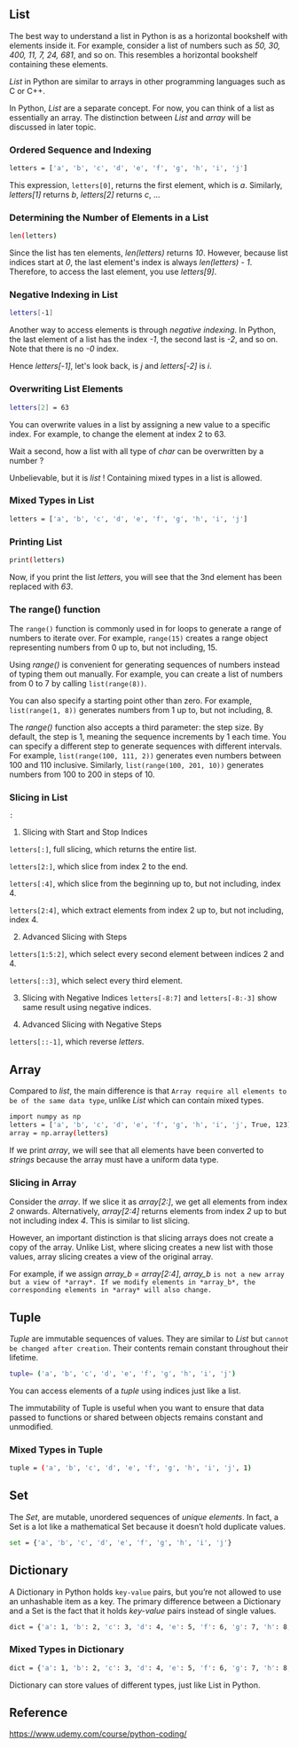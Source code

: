 
## List
The best way to understand a list in Python is as a horizontal bookshelf with elements
inside it. For example, consider a list of numbers such as *50, 30, 400, 11, 7, 24, 681*,
and so on. This resembles a horizontal bookshelf containing these elements.

*List* in Python are similar to arrays in other programming languages such as C or C++. 

In Python, *List* are a separate concept. For now, you can think of a list as essentially
an array. The distinction between *List* and *array* will be discussed in later topic.

### Ordered Sequence and Indexing
```bash
letters = ['a', 'b', 'c', 'd', 'e', 'f', 'g', 'h', 'i', 'j']
```
This expression, `letters[0]`, returns the first element, which is *a*. Similarly,
*letters[1]* returns *b*, *letters[2]* returns *c*, ...

### Determining the Number of Elements in a List
```bash
len(letters)
```

Since the list has ten elements, *len(letters)* returns *10*. However, because list indices
start at *0*, the last element's index is always *len(letters) - 1*. Therefore, to access
the last element, you use *letters[9]*.

### Negative Indexing in List
```bash
letters[-1]
```

Another way to access elements is through *negative indexing*. In Python, the last element of
a list has the index *-1*, the second last is *-2*, and so on. Note that there is no *-0* index.

Hence *letters[-1]*, let's look back, is *j* and *letters[-2]* is *i*.

### Overwriting List Elements
```bash
letters[2] = 63
```
You can overwrite values in a list by assigning a new value to a specific index. For example,
to change the element at index 2 to 63.

Wait a second, how a list with all type of *char* can be overwritten by a number ?

Unbelievable, but it is *list* ! Containing mixed types in a list is allowed.

### Mixed Types in List
```bash
letters = ['a', 'b', 'c', 'd', 'e', 'f', 'g', 'h', 'i', 'j']
```

### Printing List
```bash
print(letters)
```
Now, if you print the list *letters*, you will see that the 3nd element has been replaced with *63*.

### The range() function

The `range()` function is commonly used in for loops to generate a range of numbers to
iterate over. For example, `range(15)` creates a range object representing numbers from 0
up to, but not including, 15.

Using *range()* is convenient for generating sequences of numbers instead of typing them out manually.
For example, you can create a list of numbers from 0 to 7 by calling `list(range(8))`.

You can also specify a starting point other than zero. For example, `list(range(1, 8))` generates
 numbers from 1 up to, but not including, 8.

The *range()* function also accepts a third parameter: the step size. By default, the step is 1,
meaning the sequence increments by 1 each time. You can specify a different step to generate
sequences with different intervals. For example, `list(range(100, 111, 2))` generates even
numbers between 100 and 110 inclusive. Similarly, `list(range(100, 201, 10))` generates numbers
from 100 to 200 in steps of 10.

### Slicing in List
`:`
1. Slicing with Start and Stop Indices

`letters[:]`, full slicing, which returns the entire list.

`letters[2:]`, which slice from index 2 to the end.

`letters[:4]`, which slice from the beginning up to, but not including, index 4.

`letters[2:4]`, which extract elements from index 2 up to, but not including, index 4.

2. Advanced Slicing with Steps

`letters[1:5:2]`, which select every second element between indices 2 and 4.

`letters[::3]`, which select every third element.

3. Slicing with Negative Indices
`letters[-8:7]` and `letters[-8:-3]` show same result using negative indices.

4. Advanced Slicing with Negative Steps

`letters[::-1]`, which reverse *letters*.

## Array
Compared to *list*, the main difference is that `Array require all elements to be of
the same data type`, unlike *List* which can contain mixed types.

```bash
import numpy as np
letters = ['a', 'b', 'c', 'd', 'e', 'f', 'g', 'h', 'i', 'j', True, 123]
array = np.array(letters)
```
If we print *array*, we will see that all elements have been converted to *strings*
because the array must have a uniform data type.

### Slicing in Array

Consider the *array*. If we slice it as *array[2:]*, we get all elements from index *2*
onwards. Alternatively, *array[2:4]* returns elements from index *2* up to but not
including index *4*. This is similar to list slicing.

However, an important distinction is that slicing arrays does not create a copy of the array.
Unlike List, where slicing creates a new list with those values, array slicing creates a
view of the original array.

For example, if we assign *array_b = array[2:4]*, *array_b* `is not a new array but a view
of *array*. If we modify elements in *array_b*, the corresponding elements in *array* will
also change.`

## Tuple
*Tuple* are immutable sequences of values. They are similar to *List* but `cannot be changed
 after creation`. Their contents remain constant throughout their lifetime.

```bash
tuple= ('a', 'b', 'c', 'd', 'e', 'f', 'g', 'h', 'i', 'j')
```
You can access elements of a *tuple* using indices just like a list.

The immutability of Tuple is useful when you want to ensure that data passed to functions
 or shared between objects remains constant and unmodified.

### Mixed Types in Tuple
```bash
tuple = ('a', 'b', 'c', 'd', 'e', 'f', 'g', 'h', 'i', 'j', 1)
```

## Set
The *Set*, are mutable, unordered sequences of *unique elements*. In fact, a Set is a lot like a mathematical Set because it doesn’t hold duplicate values.

```bash
set = {'a', 'b', 'c', 'd', 'e', 'f', 'g', 'h', 'i', 'j'}
```

## Dictionary
A Dictionary in Python holds `key-value` pairs, but you’re not allowed to use an unhashable item
as a key. The primary difference between a Dictionary and a Set is the fact that it holds *key-value* pairs instead of single values.

```bash
dict = {'a': 1, 'b': 2, 'c': 3, 'd': 4, 'e': 5, 'f': 6, 'g': 7, 'h': 8, 'i': 9, 'j': 10}
```
### Mixed Types in Dictionary

```bash
dict = {'a': 1, 'b': 2, 'c': 3, 'd': 4, 'e': 5, 'f': 6, 'g': 7, 'h': 8, 'i': 9, 'j': 10, 'l': true}
```
Dictionary can store values of different types, just like List in Python.


## Reference

https://www.udemy.com/course/python-coding/